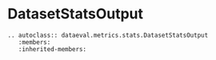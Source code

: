# DatasetStatsOutput

```{eval-rst}
.. autoclass:: dataeval.metrics.stats.DatasetStatsOutput
   :members:
   :inherited-members:
```
